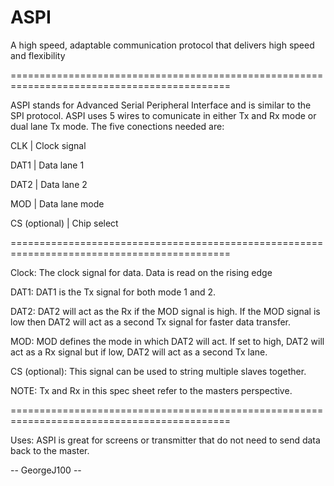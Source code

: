 # ASPI
A high speed, adaptable communication protocol that delivers high speed and flexibility

============================================================================================

ASPI stands for Advanced Serial Peripheral Interface and is similar to the SPI protocol. ASPI uses 5 wires to comunicate in either Tx and Rx mode or dual lane Tx mode.
The five conections needed are:

CLK            |      Clock signal

DAT1           |      Data lane 1

DAT2           |      Data lane 2

MOD            |      Data lane mode

CS (optional)  |      Chip select

============================================================================================

Clock:
The clock signal for data. Data is read on the rising edge

DAT1:
DAT1 is the Tx signal for both mode 1 and 2.

DAT2:
DAT2 will act as the Rx if the MOD signal is high. If the MOD signal is low then DAT2 will act as a second Tx signal for faster data transfer.

MOD:
MOD defines the mode in which DAT2 will act. If set to high, DAT2 will act as a Rx signal but if low, DAT2 will act as a second Tx lane.

CS (optional):
This signal can be used to string multiple slaves together.

NOTE: Tx and Rx in this spec sheet refer to the masters perspective.

============================================================================================

Uses:
ASPI is great for screens or transmitter that do not need to send data back to the master.

-- GeorgeJ100 --
